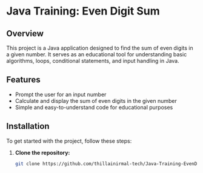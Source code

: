 # Java Training: Even Digit Sum

## Overview
This project is a Java application designed to find the sum of even digits in a given number. It serves as an educational tool for understanding basic algorithms, loops, conditional statements, and input handling in Java.

## Features
- Prompt the user for an input number
- Calculate and display the sum of even digits in the given number
- Simple and easy-to-understand code for educational purposes

## Installation
To get started with the project, follow these steps:

1. **Clone the repository:**
   ```sh
   git clone https://github.com/thillainirmal-tech/Java-Training-EvenDigitSum.git
